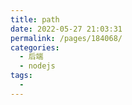 ```yaml
---
title: path
date: 2022-05-27 21:03:31
permalink: /pages/184068/
categories:
  - 后端
  - nodejs
tags:
  - 
---
```


